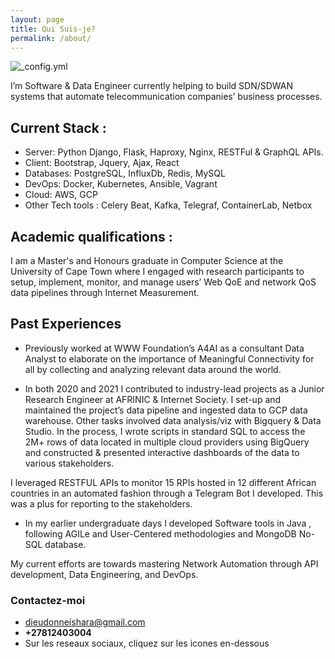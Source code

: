 ```yaml
---
layout: page
title: Qui Suis-je?
permalink: /about/
---
```

![_config.yml]({{site.baseurl}}/images/profile.jpeg)

I’m Software & Data Engineer currently helping to build SDN/SDWAN systems that automate telecommunication companies’ business processes. 

## Current Stack : 
- Server:  Python Django, Flask, Haproxy, Nginx, RESTFul & GraphQL APIs.
- Client: Bootstrap, Jquery, Ajax, React
- Databases: PostgreSQL, InfluxDb, Redis, MySQL
- DevOps: Docker, Kubernetes, Ansible, Vagrant
- Cloud: AWS, GCP
- Other Tech tools : Celery Beat, Kafka, Telegraf, ContainerLab, Netbox

## Academic qualifications : 
I am a Master's and Honours graduate in Computer Science at the University of Cape Town where I engaged with research participants to setup, implement, monitor, and manage users’ Web QoE and network QoS data pipelines through Internet Measurement.

## Past Experiences
- Previously worked at WWW Foundation’s A4AI as a consultant Data Analyst to elaborate on the importance of Meaningful Connectivity for all by collecting and analyzing relevant data around the world.

- In both 2020 and 2021 I contributed to industry-lead projects as a Junior Research Engineer at AFRINIC & Internet Society. I set-up and maintained the project’s data pipeline and ingested data to GCP data warehouse. Other tasks involved data analysis/viz with Bigquery & Data Studio. In the process, I wrote scripts in standard SQL to access the 2M+ rows of data located in multiple cloud providers using BigQuery and constructed & presented interactive dashboards of the data to various stakeholders.

I leveraged RESTFUL APIs to monitor 15 RPIs hosted in 12 different African countries in an automated fashion through a Telegram Bot I developed. This was a plus for reporting to the stakeholders.

- In my earlier undergraduate days I developed Software tools in Java , following AGILe and User-Centered methodologies and MongoDB No-SQL database.

My current efforts are towards mastering Network Automation through API development, Data Engineering, and DevOps. 

### Contactez-moi

- [dieudonneishara@gmail.com](mailto:dieudonneishara@gmail.com)
- **+27812403004**
- Sur les reseaux sociaux, cliquez sur les icones en-dessous

